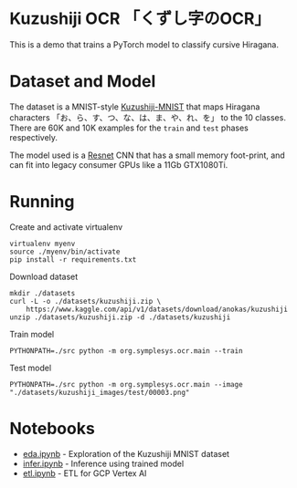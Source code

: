# Kuzushiji OCR 「くずし字のOCR」

This is a demo that trains a PyTorch model to classify cursive Hiragana. 


# Dataset and Model

The dataset is a MNIST-style [Kuzushiji-MNIST](https://www.kaggle.com/datasets/anokas/kuzushiji/data) that maps Hiragana characters 「お、ら、す、つ、な、は、ま、や、れ、を」 to the 10 classes. There are 60K and 10K examples for the `train` and `test` phases respectively. 

The model used is a [Resnet](https://pytorch.org/vision/stable/models/resnet.html) CNN that has a small memory foot-print, and can fit into legacy consumer GPUs like a 11Gb GTX1080Ti.


# Running 

Create and activate virtualenv

```
virtualenv myenv
source ./myenv/bin/activate
pip install -r requirements.txt
```
Download dataset

```
mkdir ./datasets
curl -L -o ./datasets/kuzushiji.zip \  
    https://www.kaggle.com/api/v1/datasets/download/anokas/kuzushiji
unzip ./datasets/kuzushiji.zip -d ./datasets/kuzushiji

```

Train model

```
PYTHONPATH=./src python -m org.symplesys.ocr.main --train 
```

Test model

```
PYTHONPATH=./src python -m org.symplesys.ocr.main --image "./datasets/kuzushiji_images/test/00003.png"
```

# Notebooks

* [eda.ipynb](./notebooks/eda.ipynb) - Exploration of the Kuzushiji MNIST dataset
* [infer.ipynb](./notebooks/infer.ipynb) - Inference using trained model
* [etl.ipynb](./notebooks/etl.ipynb) - ETL for GCP Vertex AI